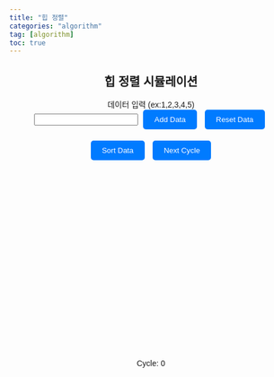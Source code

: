 ```yaml
---
title: "힙 정렬"
categories: "algorithm"
tag: [algorithm]
toc: true
---
```


<!DOCTYPE html>
<html lang="en">
<head>
<meta charset="UTF-8">
<meta name="viewport" content="width=device-width, initial-scale=1.0">
<title>힙 정렬 시뮬레이션</title>

<style>
  body {
    font-family: Arial, sans-serif;
  }
  .container {
    max-width: 600px;
    margin: 0 auto;
    text-align: center;
    position: relative;
  }
  .input-container {
    margin-bottom: 20px;
  }
  .button {
    padding: 10px 20px;
    background-color: #007bff;
    color: #fff;
    border: none;
    border-radius: 5px;
    cursor: pointer;
    margin: 0 5px;
  }
  .button:hover {
    background-color: #0056b3;
  }
  #chart-container {
    margin-top: 30px;
    position: relative;
    height: 300px; /* Adjust height for visualization */
  }
  .bar {
    position: absolute;
    bottom: 0;
    background-color: #007bff;
    border-top-left-radius: 10px;
    border-top-right-radius: 10px;
    text-align: center;
    width: calc((100% - 40px) / var(--num-bars)); /* Adjusted spacing between bars */
    margin-right: 20px; /* Adjusted spacing between bars */
  }
  .bar-text {
    position: absolute;
    top: -20px; /* Adjusted position to be above the bar */
    width: 100%;
    text-align: center;
  }
  .cycle-counter {
    position: absolute;
    bottom: -40px;
    right: 0;
    width: 100%;
  }
</style>
</head>
<body>
<div class="container">
  <h2>힙 정렬 시뮬레이션</h2>
  <div class="input-container">
    <label for="data-input">데이터 입력 (ex:1,2,3,4,5)</label><br>
    <input type="text" id="data-input">
    <button class="button" onclick="addData()">Add Data</button>
    <button class="button" onclick="resetData()">Reset Data</button>
  </div>
  <button class="button" onclick="sortData()">Sort Data</button>
  <button class="button" onclick="nextCycle()">Next Cycle</button>
  <div id="chart-container"></div>
  <div class="cycle-counter">Cycle: <span id="cycle-counter">0</span></div>
</div>

<script>
let data = [];
let currentStep = 0;
let cycleCount = 0;

function drawChart() {
  const chartContainer = document.getElementById('chart-container');
  chartContainer.innerHTML = '';
  const maxValue = Math.max(...data);
  data.forEach((value, index) => {
    const bar = document.createElement('div');
    bar.className = 'bar';
    bar.style.height = `${(value / maxValue) * 100}%`; // Adjust height for visualization
    bar.style.left = `${(index * 100) / data.length}%`;
    bar.style.setProperty('--num-bars', data.length);
    chartContainer.appendChild(bar);
    
    const barText = document.createElement('div'); // Added element for text above the bar
    barText.className = 'bar-text';
    barText.textContent = value;
    bar.appendChild(barText);
  });
}

function addData() {
  const input = document.getElementById('data-input').value.trim();
  const newData = input.split(',').map(str => parseInt(str.trim()));
  data = data.concat(newData.filter(num => !isNaN(num)));
  drawChart();
}

function resetData() {
  data = [];
  drawChart();
  resetCycleCount();
}

function resetCycleCount() {
  cycleCount = 0;
  document.getElementById('cycle-counter').textContent = cycleCount;
}

async function sortData() {
  currentStep = 0;
  resetCycleCount();
  const n = data.length;

  // Build heap
  for (let i = Math.floor(n / 2) - 1; i >= 0; i--)
    await heapify(n, i);

  // One by one extract an element from heap
  for (let i = n - 1; i > 0; i--) {
    // Move current root to end
    await swap(0, i);
    drawChart();

    // call max heapify on the reduced heap
    await heapify(i, 0);
  }

  // Done sorting
  drawChart();
}

async function heapify(n, i) {
  let largest = i; // Initialize largest as root
  let l = 2 * i + 1; // left = 2*i + 1
  let r = 2 * i + 2; // right = 2*i + 2

  // If left child is larger than root
  if (l < n && data[l] > data[largest])
    largest = l;

  // If right child is larger than largest so far
  if (r < n && data[r] > data[largest])
    largest = r;

  // If largest is not root
  if (largest !== i) {
    await swap(i, largest);
    drawChart();

    // Recursively heapify the affected sub-tree
    await heapify(n, largest);
  }
}

async function swap(i, j) {
  await sleep(100); // Adjust speed of sorting
  const temp = data[i];
  data[i] = data[j];
  data[j] = temp;
}

function nextCycle() {
  // Not implemented for heap sort as it's not practical to show individual steps
  alert("Next Cycle function is not available for Heap Sort!");
}

function sleep(ms) {
  return new Promise(resolve => setTimeout(resolve, ms));
}
</script>
</body>
</html>
